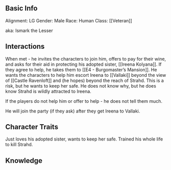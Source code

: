 ## Basic Info
Alignment: LG
Gender: Male
Race: Human
Class: [[Veteran]]

aka: Ismark the Lesser

## Interactions
When met - he invites the characters to join him, offers to pay for their wine, and asks for their aid in protecting his adopted sister, [[Ireena Kolyana]]. If they agree to help, he takes them to [[E4 - Burgomaster’s Mansion]]. He wants the characters to help him escort Ireena to [[Vallaki]] beyond the view of [[Castle Ravenloft]] and (he hopes) beyond the reach of Strahd. This is a risk, but he wants to keep her safe. He does not know why, but he does know Strahd is wildly attracted to Ireena.

If the players do not help him or offer to help - he does not tell them much. 

He will join the party (if they ask) after they get Ireena to Vallaki.

## Character Traits
Just loves his adopted sister, wants to keep her safe. Trained his whole life to kill Strahd. 

## Knowledge

